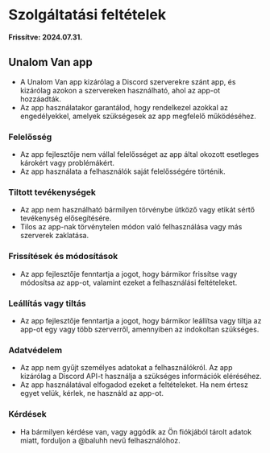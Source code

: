 # Szolgáltatási feltételek

**Frissítve: 2024.07.31.**
​
## Unalom Van app

- A Unalom Van app kizárólag a Discord szerverekre szánt app, és kizárólag azokon a szervereken használható, ahol az app-ot hozzáadták.
- Az app használatakor garantálod, hogy rendelkezel azokkal az engedélyekkel, amelyek szükségesek az app megfelelő működéséhez.

### Felelősség
- Az app fejlesztője nem vállal felelősséget az app által okozott esetleges károkért vagy problémákért.
- Az app használata a felhasználók saját felelősségére történik.

### Tiltott tevékenységek
- Az app nem használható bármilyen törvénybe ütköző vagy etikát sértő tevékenység elősegítésére.
- Tilos az app-nak törvénytelen módon való felhasználása vagy más szerverek zaklatása.

### Frissítések és módosítások
- Az app fejlesztője fenntartja a jogot, hogy bármikor frissítse vagy módosítsa az app-ot, valamint ezeket a felhasználási feltételeket.

### Leállítás vagy tiltás
- Az app fejlesztője fenntartja a jogot, hogy bármikor leállítsa vagy tiltja az app-ot egy vagy több szerverről, amennyiben az indokoltan szükséges.

### Adatvédelem
- Az app nem gyűjt személyes adatokat a felhasználókról. Az app kizárólag a Discord API-t használja a szükséges információk eléréséhez.
- Az app használatával elfogadod ezeket a feltételeket. Ha nem értesz egyet velük, kérlek, ne használd az app-ot.

### Kérdések
- Ha bármilyen kérdése van, vagy aggódik az Ön fiókjából tárolt adatok miatt, forduljon a @baluhh nevű felhasználóhoz.
